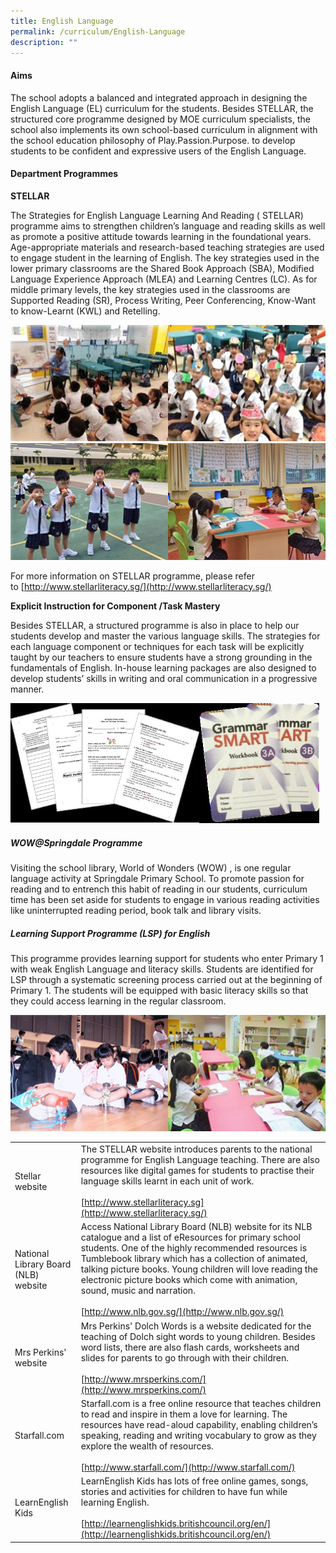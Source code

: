 ```yaml
---
title: English Language
permalink: /curriculum/English-Language
description: ""
---
```

#### Aims

The school adopts a balanced and integrated approach in designing the English Language (EL) curriculum for the students. Besides STELLAR, the structured core programme designed by MOE curriculum specialists, the school also implements its own school-based curriculum in alignment with the school education philosophy of Play.Passion.Purpose. to develop students to be confident and expressive users of the English Language.

  

#### Department Programmes

**STELLAR**

The Strategies for English Language Learning And Reading ( STELLAR) programme aims to strengthen children’s language and reading skills as well as promote a positive attitude towards learning in the foundational years. Age-appropriate materials and research-based teaching strategies are used to engage student in the learning of English. The key strategies used in the lower primary classrooms are the Shared Book Approach (SBA), Modified Language Experience Approach (MLEA) and Learning Centres (LC). As for middle primary levels, the key strategies used in the classrooms are Supported Reading (SR), Process Writing, Peer Conferencing, Know-Want to know-Learnt (KWL) and Retelling.

<img src="/images/Photo%201a.jpeg" 
     style="width:50%;float:left">
<img src="/images/Photo%202a.jpeg" 
     style="width:50%">
<img src="/images/Photo%203a.jpeg" 
     style="width:50%;float:left">
<img src="/images/Photo%204a.jpeg" 
     style="width:50%">

For more information on STELLAR programme, please refer to [http://www.stellarliteracy.sg/](http://www.stellarliteracy.sg/)

**Explicit Instruction for Component /Task Mastery**

Besides STELLAR, a structured programme is also in place to help our students develop and master the various language skills. The strategies for each language component or techniques for each task will be explicitly taught by our teachers to ensure students have a strong grounding in the fundamentals of English. In-house learning packages are also designed to develop students’ skills in writing and oral communication in a progressive manner.

<img src="/images/photo%205.jpeg" 
     style="width:60%;float:left">
<img src="/images/Photo%206.jpeg" 
     style="width:38%">
		 
##### WOW@Springdale Programme  
  

Visiting the school library, World of Wonders (WOW) , is one regular language activity at Springdale Primary School. To promote passion for reading and to entrench this habit of reading in our students, curriculum time has been set aside for students to engage in various reading activities like uninterrupted reading period, book talk and library visits.  
  

##### Learning Support Programme (LSP) for English

This programme provides learning support for students who enter Primary 1 with weak English Language and literacy skills. Students are identified for LSP through a systematic screening process carried out at the beginning of Primary 1. The students will be equipped with basic literacy skills so that they could access learning in the regular classroom.

<img src="/images/Photo%207a.jpeg" 
     style="width:50%;float:left">
<img src="/images/Photo%208a.jpeg" 
     style="width:50%">
		 


| |  | 
| -------- | -------- |
| Stellar website     | The STELLAR website introduces parents to the national programme for English Language teaching. There are also resources like digital games for students to practise their language skills learnt in each unit of work.  <br><br>[http://www.stellarliteracy.sg](http://www.stellarliteracy.sg/)     |
|National Library Board (NLB) website|Access National Library Board (NLB) website for its NLB catalogue and a list of eResources for primary school students. One of the highly recommended resources is Tumblebook library which has a collection of animated, talking picture books. Young children will love reading the electronic picture books which come with animation, sound, music and narration.  <br><br>[http://www.nlb.gov.sg/](http://www.nlb.gov.sg/)
|Mrs Perkins' website|Mrs Perkins' Dolch Words is a website dedicated for the teaching of Dolch sight words to young children. Besides word lists, there are also flash cards, worksheets and slides for parents to go through with their children.  <br><br>[http://www.mrsperkins.com/](http://www.mrsperkins.com/)
|Starfall.com|Starfall.com is a free online resource that teaches children to read and inspire in them a love for learning. The resources have read-aloud capability, enabling children’s speaking, reading and writing vocabulary to grow as they explore the wealth of resources.    <br><br>[http://www.starfall.com/](http://www.starfall.com/)
|LearnEnglish Kids|LearnEnglish Kids has lots of free online games, songs, stories and activities for children to have fun while learning English.  <br><br>[http://learnenglishkids.britishcouncil.org/en/](http://learnenglishkids.britishcouncil.org/en/)